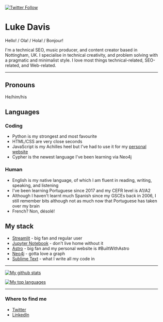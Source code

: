 [![Twitter Follow](https://img.shields.io/twitter/follow/LukeDavisSEO?label=People%20following%20me%20on%20Twitter&style=social)](https://twitter.com/intent/follow?screen_name=LukeDavisSEO)

# Luke Davis

Hello! / Ola! / Hola! / Bonjour!

I'm a technical SEO, music producer, and content creator based in Nottingham, UK. I specialise in technical creativity, and problem solving with a pragmatic and minimalist style. I love most things technical-related, SEO-related, and Web-related.

---

## Pronouns

He/him/his

## Languages

### Coding

* Python is my strongest and most favourite
* HTML/CSS are very close seconds
* JavaScript is my Achilles heel but I've had to use it for my [personal website](https://lukealexdavis.co.uk/)
* Cypher is the newest language I've been learning via Neo4j

### Human

* English is my native language, of which I am fluent in reading, writing, speaking, and listening
* I've been learning Portuguese since 2017 and my CEFR level is A1/A2
* Although I haven't learnt much Spanish since my GSCEs back in 2006, I still remember bits although not as much now that Portuguese has taken over my brain
* French? Non, désolé!

## My stack

* [Streamlit](https://streamlit.io/) - big fan and regular user
* [Jupyter Notebook](https://jupyter.org/) - don't live home without it
* [Astro](https://astro.build/) - big fan and my personal website is #BuiltWithAstro
* [Neo4j](https://neo4j.com/) - gotta love a graph
* [Sublime Text](https://www.sublimetext.com/) - what I write all my code in

---

[![My github stats](https://github-readme-stats.vercel.app/api?username=starchildluke&theme=default)](https://github.com/anuraghazra/github-readme-stats)

[![My top languages](https://github-readme-stats.vercel.app/api/top-langs/?username=starchildluke&theme=default )](https://github.com/anuraghazra/github-readme-stats)

---

### Where to find me

* [Twitter](https://twitter.com/LukeDavisSEO)
* [LinkedIn](https://www.linkedin.com/in/lukealexdavis/)
